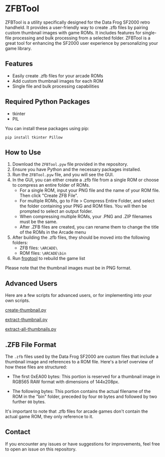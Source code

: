 # ZFBTool

ZFBTool is a utility specifically designed for the Data Frog SF2000 retro handheld. It provides a user-friendly way to create .zfb files by pairing custom thumbnail images with game ROMs. It includes features for single-file processing and bulk processing from a selected folder. ZFBTool is a great tool for enhancing the SF2000 user experience by personalizing your game library.

## Features

- Easily create .zfb files for your arcade ROMs
- Add custom thumbnail images for each ROM
- Single file and bulk processing capabilities

## Required Python Packages

- tkinter
- PIL

You can install these packages using pip:

```
pip install tkinter Pillow
```

## How to Use

1. Download the `ZFBTool.pyw` file provided in the repository.
2. Ensure you have Python and the necessary packages installed.
3. Run the `ZFBTool.pyw` file, and you will see the GUI.
4. In the GUI, you can either create a .zfb file from a single ROM or choose to compress an entire folder of ROMs.
    - For a single ROM, input your PNG file and the name of your ROM file. Then click "Create ZFB File".
    - For multiple ROMs, go to File > Compress Entire Folder, and select the folder containing your PNG and ROM files. You will then be prompted to select an output folder.
    - When compressing multiple ROMs, your .PNG and .ZIP filenames must be the same.
    - After .ZFB files are created, you can rename them to change the title of the ROMs in the Arcade menu
5. After building the .zfb files, they should be moved into the following folders:
   - ZFB files: `\ARCADE\`
   - ROM files: `\ARCADE\bin`
6. Run [frogtool](https://github.com/tzlion/frogtool) to rebuild the game list

Please note that the thumbnail images must be in PNG format.


## Advanced Users

Here are a few scripts for advanced users, or for implementing into your own scripts.

[create-thumbnail.py](https://github.com/Dteyn/ZFBTool/blob/master/src/create-thumbnail.py)

[extract-thumbnail.py](https://github.com/Dteyn/ZFBTool/blob/master/src/extract-thumbnail.py)

[extract-all-thumbnails.py](https://github.com/Dteyn/ZFBTool/blob/master/src/extract-all-thumbnails.py)


## .ZFB File Format

The `.zfb` files used by the Data Frog SF2000 are custom files that include a thumbnail image and references to a ROM file. Here's a brief overview of how these files are structured:

- The first 0xEA00 bytes: This portion is reserved for a thumbnail image in RGB565 RAW format with dimensions of 144x208px.

- The following bytes: This portion contains the actual filename of the ROM in the "bin" folder, preceded by four `00` bytes and followed by two further `00` bytes.

It's important to note that .zfb files for arcade games don't contain the actual game ROM, they only reference to it.


## Contact

If you encounter any issues or have suggestions for improvements, feel free to open an issue on this repository.
